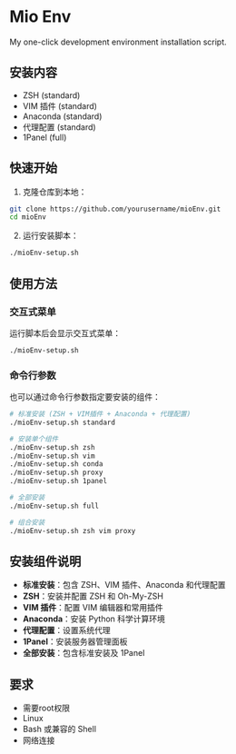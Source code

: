 # Mio Env
My one-click development environment installation script.

## 安装内容
- ZSH (standard)
- VIM 插件 (standard)
- Anaconda (standard)
- 代理配置 (standard)
- 1Panel (full)

## 快速开始

1. 克隆仓库到本地：

```bash
git clone https://github.com/yourusername/mioEnv.git
cd mioEnv
```

2. 运行安装脚本：

```bash
./mioEnv-setup.sh
```

## 使用方法

### 交互式菜单

运行脚本后会显示交互式菜单：

```bash
./mioEnv-setup.sh
```

### 命令行参数

也可以通过命令行参数指定要安装的组件：

```bash
# 标准安装 (ZSH + VIM插件 + Anaconda + 代理配置)
./mioEnv-setup.sh standard

# 安装单个组件
./mioEnv-setup.sh zsh
./mioEnv-setup.sh vim
./mioEnv-setup.sh conda
./mioEnv-setup.sh proxy
./mioEnv-setup.sh 1panel

# 全部安装
./mioEnv-setup.sh full

# 组合安装
./mioEnv-setup.sh zsh vim proxy
```

## 安装组件说明

- **标准安装**：包含 ZSH、VIM 插件、Anaconda 和代理配置
- **ZSH**：安装并配置 ZSH 和 Oh-My-ZSH
- **VIM 插件**：配置 VIM 编辑器和常用插件
- **Anaconda**：安装 Python 科学计算环境
- **代理配置**：设置系统代理
- **1Panel**：安装服务器管理面板
- **全部安装**：包含标准安装及 1Panel

## 要求

- 需要root权限
- Linux 
- Bash 或兼容的 Shell
- 网络连接
